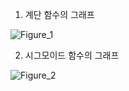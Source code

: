 1. 계단 함수의 그래프

![Figure_1](https://user-images.githubusercontent.com/53163222/93405954-70a1fa80-f8c9-11ea-9f3a-c38db7594e4f.png)

2. 시그모이드 함수의 그래프

![Figure_2](https://user-images.githubusercontent.com/53163222/93405957-726bbe00-f8c9-11ea-840f-8941296c18e7.png)
